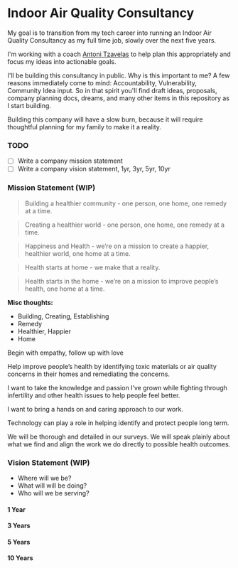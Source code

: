 # Indoor Air Quality Consultancy

My goal is to transition from my tech career into running an Indoor Air Quality Consultancy as my full time job, slowly over the next five years.

I'm working with a coach [Antoni Tzavelas](https://www.antonit.com/) to help plan this appropriately and focus my ideas into actionable goals. 

I'll be building this consultancy in public. Why is this important to me? A few reasons immediately come to mind: Accountability, Vulnerability, Community Idea input. So in that spirit you'll find draft ideas, proposals, company planning docs, dreams, and many other items in this repository as I start building. 

Building this company will have a slow burn, because it will require thoughtful planning for my family to make it a reality.

### TODO

- [ ] Write a company mission statement
- [ ] Write a company vision statement, 1yr, 3yr, 5yr, 10yr

### Mission Statement (WIP)

> Building a healthier community - one person, one home, one remedy at a time.

> Creating a healthier world - one person, one home, one remedy at a time.

> Happiness and Health - we’re on a mission to create a happier, healthier world, one home at a time.

> Health starts at home - we make that a reality.

> Health starts in the home - we’re on a mission to improve people’s health, one home at a time.

**Misc thoughts:**

- Building, Creating, Establishing
- Remedy
- Healthier, Happier
- Home

Begin with empathy, follow up with love

Help improve people’s health by identifying toxic materials or air quality concerns in their homes and remediating the concerns. 

I want to take the knowledge and passion I’ve grown while fighting through infertility and other health issues to help people feel better. 

I want to bring a hands on and caring approach to our work. 

Technology can play a role in helping identify and protect people long term.

We will be thorough and detailed in our surveys. We will speak plainly about what we find and align the work we do directly to possible health outcomes.

### Vision Statement (WIP)

- Where will we be?
- What will will be doing?
- Who will we be serving?
 
#### 1 Year

#### 3 Years

#### 5 Years

#### 10 Years
